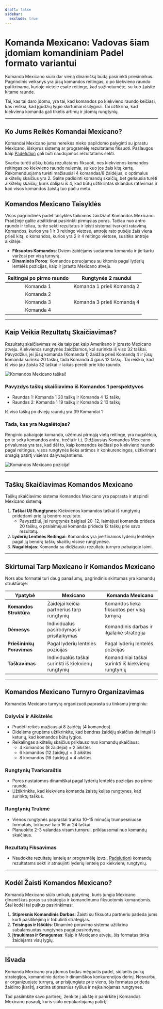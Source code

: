 ```yaml
---
draft: false
sidebar:
  exclude: true
---
```

# Komanda Mexicano: Vadovas šiam įdomiam komandiniam Padel formato variantui

Komanda Mexicano siūlo dar vieną dinamišką būdą pasirinkti priešininkus. Pagrindinis veiksnys yra jūsų komandos reitingas, o po kiekvieno raundo patikrinama, kurioje vietoje esate reitinge, kad sužinotumėte, su kuo žaisite kitame raunde.

Tai, kas tai daro įdomu, yra tai, kad komandos po kiekvieno raundo keičiasi, kas reiškia, kad įgūdžių lygio skirtumai išsilygina. Tai užtikrina, kad kiekviena komanda gali tikėtis artimų ir įdomių rungtynių.

---

## Ko Jums Reikės Komandai Mexicano?

Komandai Mexicano jums nereikės nieko papildomo palyginti su įprastu Mexicano, išskyrus sistemą ar programėlę rezultatams fiksuoti. Paslaugos kaip [Padelution](https://www.padelution.com/americano) gali būti naudojamos rezultatams sekti.

Svarbu turėti aiškų būdą rezultatams fiksuoti, nes kiekvienos komandos reitingas po kiekvieno raundo nulemia, su kuo jos žais kitą kartą. Rekomenduojama turėti mažiausiai 4 komandas/8 žaidėjus, o optimalus aikštelių skaičius yra 2. Galite padidinti komandų skaičių, bet geriausia turėti aikštelių skaičių, kuris dalijasi iš 4, kad būtų užtikrintas sklandus ratavimas ir kad visos komandos žaistų tuo pačiu metu.

## Komandos Mexicano Taisyklės

Visos pagrindinės padel taisyklės taikomos žaidžiant Komandos Mexicano. Pradžioje galite atsitiktinai pasirinkti pirmąsias poras. Tačiau nuo antro raundo ir toliau, turite sekti rezultatus ir leisti sistemai tvarkyti ratavimą. Komandos, kurios yra 1 ir 3 reitingo vietose, antroje rato pusėje žais viena prieš kitą, o komandos, kurios yra 2 ir 4 reitingo vietose, susitiks antroje aikštėje.

- **Fiksuotos Komandos**: Dviem žaidėjams sudaroma komanda ir jie kartu varžosi per visą turnyrą.
- **Dinaminės Poros**: Komandos poruojamos su kitomis pagal lyderių lentelės pozicijas, kaip ir įprasto Mexicano atveju.

| Reitingai po pirmo raundo | Rungtynės 2 raundui |
|:---------------------------:|:---------------------:|
|            Komanda 1        |   Komanda 1 prieš Komandą 2   |
|            Komanda 2        |                       |
|            Komanda 3        |   Komanda 3 prieš Komandą 4   |
|            Komanda 4        |                       |

---

## Kaip Veikia Rezultatų Skaičiavimas?

Rezultatų skaičiavimas veikia taip pat kaip Amerikano ir įprasto Mexicano atveju. Kiekvienos rungtynės žaidžiamos, kol surinkta iš viso 32 taškai. Pavyzdžiui, jei jūsų komanda (Komanda 1) žaidžia prieš Komandą 4 ir jūsų komanda surinko 20 taškų, tada Komanda 4 gaus 12 taškų. Tai reiškia, kad iš viso jau žaista 32 taškai ir laikas pereiti prie kito raundo.

![Komandos Mexicano taškai!](/lt/images/team-mexicano-scores.png "Komandos Mexicano taškai")

### Pavyzdys taškų skaičiavimo iš Komandos 1 perspektyvos
- Raundas 1: Komanda 1 20 taškų ir Komanda 4 12 taškų
- Raundas 2: Komanda 1 19 taškų ir Komanda 2 13 taškų

Iš viso taškų po dviejų raundų yra 39 Komandai 1

### Tada, kas yra Nugalėtojas?
Renginio pabaigoje komanda, užėmusi pirmąją vietą reitinge, yra nugalėtoja, po to seka komandos antra, trečia ir t.t. Didžiausias Komandos Mexicano privalumas yra tas, kad dėl to, kaip komandos keičiasi po kiekvieno raundo pagal reitingus, visos rungtynės lieka artimos ir konkurencingos, užtikrinant smagią patirtį visiems dalyvaujantiems.

![Komandos Mexicano pozicija!](/lt/images/team-mexicano-standing.png "Komandos Mexicano pozicija")

---

## Taškų Skaičiavimas Komandos Mexicano

Taškų skaičiavimo sistema Komandos Mexicano yra paprasta ir atspindi Mexicano sistemą:

1. **Taškai Už Rungtynes**: Kiekvienos komandos taškai iš rungtynių pridedami prie jų bendro rezultato.
   - Pavyzdžiui, jei rungtynės baigiasi 20–12, laimėjusi komanda prideda 20 taškų, o pralaimėjusi komanda prideda 12 taškų prie savo rezultatų.
2. **Lyderių Lentelės Reitingai**: Komandos yra įvertinamos lyderių lentelėje pagal jų bendrą taškų skaičių visose rungtynėse.
3. **Nugalėtojas**: Komanda su didžiausiu rezultatu turnyro pabaigoje laimi.

---

## Skirtumai Tarp Mexicano ir Komandos Mexicano

Nors abu formatai turi daug panašumų, pagrindinis skirtumas yra komandų struktūroje:

| **Ypatybė**            | **Mexicano**                                     | **Komanda Mexicano**                                  |
|-------------------------|-------------------------------------------------|---------------------------------------------------|
| **Komandos Struktūra**      | Žaidėjai keičia partnerius tarp rungtynių         | Komandos lieka fiksuotos per visą turnyrą      |
| **Dėmesys**               | Individualus pasirodymas ir prisitaikymas         | Komandinis darbas ir ilgalaikė strategija                   |
| **Priešininkų Poravimas**    | Pagal lyderių lentelės pozicijas                  | Pagal lyderių lentelės pozicijas                    |
| **Taškavimas**             | Individualūs taškai surinkti iš kiekvienų rungtynių        | Komandiniai taškai surinkti iš kiekvienų rungtynių     |

---

## Komandos Mexicano Turnyro Organizavimas

Komandos Mexicano turnyrą organizuoti paprasta su tinkamu įrenginiu:

### Dalyviai ir Aikštelės
- Pradėti reikės mažiausiai 8 žaidėjų (4 komandos).
- Didelėms grupėms užtikrinkite, kad bendras žaidėjų skaičius dalintųsi iš keturių, kad komandos būtų lygios.
- Reikalingas aikštelių skaičius priklauso nuo komandų skaičiaus:
  - 4 komandos (8 žaidėjai) = 2 aikštės
  - 6 komandos (12 žaidėjų) = 3 aikštės
  - 8 komandos (16 žaidėjų) = 4 aikštės

### Rungtynių Tvarkaraštis
- Poros nustatomos dinamiškai pagal lyderių lentelės pozicijas po pirmo raundo.
- Užtikrinkite, kad kiekviena komanda žaistų kelias rungtynes, kad surinktų taškus.

### Rungtynių Trukmė
- Vienos rungtynės paprastai trunka 10–15 minučių trumpesniuose formatais, tokiuose kaip 16 ar 24 taškai.
- Planuokite 2–3 valandas visam turnyrui, priklausomai nuo komandų skaičiaus.

### Rezultatų Fiksavimas
- Naudokite rezultatų lentelę ar programėlę (pvz., [Padelution](https://www.padelution.com/americano)) komandų rezultatams sekti ir atnaujinti lyderių lentelę po kiekvienų rungtynių.

---

## Kodėl Žaisti Komandos Mexicano?

Komanda Mexicano siūlo unikalų patyrimą, kuris jungia Mexicano dinamiškas poras su strategija ir komandinumu fiksuotomis komandomis. Štai kodėl tai puikus pasirinkimas:

1. **Stipresnis Komandinis Darbas**: Žaisti su fiksuotu partneriu padeda jums kurti pasitikėjimą ir tobulinti strategijas.
2. **Teisingas ir Iššūkis**: Dinaminė poravimo sistema užtikrina subalansuotas rungtynes pagal pasirodymą.
3. **Įtraukimas ir Smagumas**: Kaip ir Mexicano atveju, šis formatas tinka žaidėjams visų lygių.

---

## Išvada

Komanda Mexicano yra įdomus būdas mėgautis padel, siūlantis puikų strategijos, komandinio darbo ir dinamiškos konkurencijos derinį. Nesvarbu, ar organizuojate turnyrą, ar prisijungiate prie vieno, šis formatas prideda žaidimo įkarštį, skatina stipresnius ryšius ir neįkainojamas rungtynes.

Tad pasiimkite savo partnerį, ženkite į aikštę ir panirkite į Komandos Mexicano pasaulį, kuris siūlo nepakartojamą patirtį!